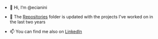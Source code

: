 - 👋 Hi, I’m @ecianini

- 👀 The [Repositories](https://github.com/ecianini?tab=repositories) folder is updated with the projects I've worked on in the last two years


- 📫 You can find me also on [LinkedIn](https://www.linkedin.com/in/eleonora-cianini-683711185/)  
<!---
ecianini/ecianini is a ✨ special ✨ repository because its `README.md` (this file) appears on your GitHub profile.
You can click the Preview link to take a look at your changes.
--->
